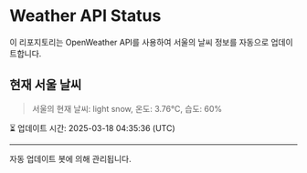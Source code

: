 
# Weather API Status

이 리포지토리는 OpenWeather API를 사용하여 서울의 날씨 정보를 자동으로 업데이트합니다.

## 현재 서울 날씨
> 서울의 현재 날씨: light snow, 온도: 3.76°C, 습도: 60%

⏳ 업데이트 시간: 2025-03-18 04:35:36 (UTC)

---
자동 업데이트 봇에 의해 관리됩니다.

